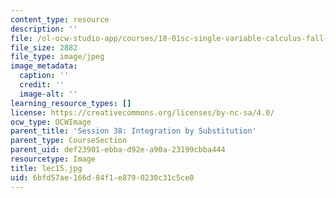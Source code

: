 ```yaml
---
content_type: resource
description: ''
file: /ol-ocw-studio-app/courses/18-01sc-single-variable-calculus-fall-2010/6bfd57ae166d84f1e8790230c31c5ce0_lec15.jpg
file_size: 2882
file_type: image/jpeg
image_metadata:
  caption: ''
  credit: ''
  image-alt: ''
learning_resource_types: []
license: https://creativecommons.org/licenses/by-nc-sa/4.0/
ocw_type: OCWImage
parent_title: 'Session 38: Integration by Substitution'
parent_type: CourseSection
parent_uid: def23901-ebba-d92e-a90a-23199cbba444
resourcetype: Image
title: lec15.jpg
uid: 6bfd57ae-166d-84f1-e879-0230c31c5ce0
---
```

